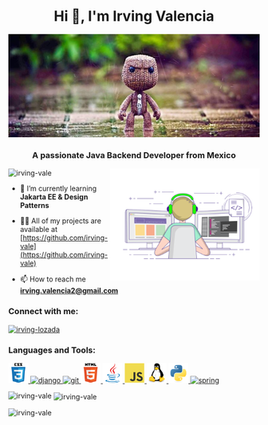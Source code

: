 <h1 align="center">Hi 👋, I'm Irving Valencia</h1>
<div align="center"> <img src ="https://raw.githubusercontent.com/irving-vale/irving-vale/main/fondo baner.jpg"></div>
<h3 align="center">A passionate Java Backend Developer from Mexico</h3>
<img align="right" alt="Coding" width ="300"  src ="https://raw.githubusercontent.com/irving-vale/irving-vale/main/gif3.gif"></div>

<p align="left"> <img src="https://komarev.com/ghpvc/?username=irving-vale&label=Profile%20views&color=0e75b6&style=flat" alt="irving-vale" /> </p>

- 🌱 I’m currently learning **Jakarta EE & Design Patterns**

- 👨‍💻 All of my projects are available at [https://github.com/irving-vale](https://github.com/irving-vale)

- 📫 How to reach me **irving.valencia2@gmail.com**

<h3 align="left">Connect with me:</h3>
<p align="left">
<a href="https://linkedin.com/in/irving-lozada" target="blank"><img align="center" src="https://raw.githubusercontent.com/rahuldkjain/github-profile-readme-generator/master/src/images/icons/Social/linked-in-alt.svg" alt="irving-lozada" height="30" width="40" /></a>
</p>

<h3 align="left">Languages and Tools:</h3>
<p align="left"> <a href="https://www.w3schools.com/css/" target="_blank" rel="noreferrer"> <img src="https://raw.githubusercontent.com/devicons/devicon/master/icons/css3/css3-original-wordmark.svg" alt="css3" width="40" height="40"/> </a> <a href="https://www.djangoproject.com/" target="_blank" rel="noreferrer"> <img src="https://cdn.worldvectorlogo.com/logos/django.svg" alt="django" width="40" height="40"/> </a> <a href="https://git-scm.com/" target="_blank" rel="noreferrer"> <img src="https://www.vectorlogo.zone/logos/git-scm/git-scm-icon.svg" alt="git" width="40" height="40"/> </a> <a href="https://www.w3.org/html/" target="_blank" rel="noreferrer"> <img src="https://raw.githubusercontent.com/devicons/devicon/master/icons/html5/html5-original-wordmark.svg" alt="html5" width="40" height="40"/> </a> <a href="https://www.java.com" target="_blank" rel="noreferrer"> <img src="https://raw.githubusercontent.com/devicons/devicon/master/icons/java/java-original.svg" alt="java" width="40" height="40"/> </a> <a href="https://developer.mozilla.org/en-US/docs/Web/JavaScript" target="_blank" rel="noreferrer"> <img src="https://raw.githubusercontent.com/devicons/devicon/master/icons/javascript/javascript-original.svg" alt="javascript" width="40" height="40"/> </a> <a href="https://www.linux.org/" target="_blank" rel="noreferrer"> <img src="https://raw.githubusercontent.com/devicons/devicon/master/icons/linux/linux-original.svg" alt="linux" width="40" height="40"/> </a> <a href="https://www.python.org" target="_blank" rel="noreferrer"> <img src="https://raw.githubusercontent.com/devicons/devicon/master/icons/python/python-original.svg" alt="python" width="40" height="40"/> </a> <a href="https://spring.io/" target="_blank" rel="noreferrer"> <img src="https://www.vectorlogo.zone/logos/springio/springio-icon.svg" alt="spring" width="40" height="40"/> </a> </p>

<p><img align="left" src="https://github-readme-stats.vercel.app/api/top-langs?username=irving-vale&show_icons=true&locale=en&layout=compact" alt="irving-vale" /></p>

<p>&nbsp;<img align="center" src="https://github-readme-stats.vercel.app/api?username=irving-vale&show_icons=true&locale=en" alt="irving-vale" /></p>

<p><img align="center" src="https://github-readme-streak-stats.herokuapp.com/?user=irving-vale&" alt="irving-vale" /></p>

